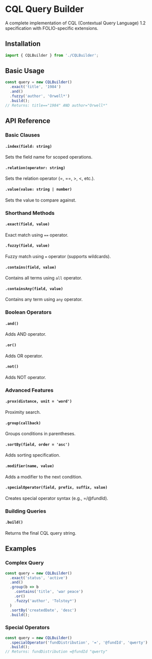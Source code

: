 # CQL Query Builder

A complete implementation of CQL (Contextual Query Language) 1.2 specification with FOLIO-specific extensions.

## Installation

```javascript
import { CQLBuilder } from './CQLBuilder';
```

## Basic Usage

```javascript
const query = new CQLBuilder()
  .exact('title', '1984')
  .and()
  .fuzzy('author', 'Orwell*')
  .build();
// Returns: title=="1984" AND author="Orwell*"
```

## API Reference

### Basic Clauses

#### `.index(field: string)`
Sets the field name for scoped operations.

#### `.relation(operator: string)`
Sets the relation operator (=, ==, >, <, etc.).

#### `.value(value: string | number)`
Sets the value to compare against.

### Shorthand Methods

#### `.exact(field, value)`
Exact match using `==` operator.

#### `.fuzzy(field, value)`
Fuzzy match using `=` operator (supports wildcards).

#### `.contains(field, value)`
Contains all terms using `all` operator.

#### `.containsAny(field, value)`
Contains any term using `any` operator.

### Boolean Operators

#### `.and()`
Adds AND operator.

#### `.or()`
Adds OR operator.

#### `.not()`
Adds NOT operator.

### Advanced Features

#### `.prox(distance, unit = 'word')`
Proximity search.

#### `.group(callback)`
Groups conditions in parentheses.

#### `.sortBy(field, order = 'asc')`
Adds sorting specification.

#### `.modifier(name, value)`
Adds a modifier to the next condition.

#### `.specialOperator(field, prefix, suffix, value)`
Creates special operator syntax (e.g., =/@fundId).

### Building Queries

#### `.build()`
Returns the final CQL query string.

## Examples

### Complex Query
```javascript
const query = new CQLBuilder()
  .exact('status', 'active')
  .and()
  .group(b => b
    .contains('title', 'war peace')
    .or()
    .fuzzy('author', 'Tolstoy*')
  )
  .sortBy('createdDate', 'desc')
  .build();
```

### Special Operators
```javascript
const query = new CQLBuilder()
  .specialOperator('fundDistribution', '=', '@fundId', 'qwerty')
  .build();
// Returns: fundDistribution =@fundId "qwerty"
```
